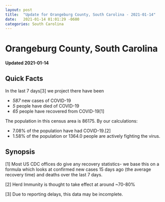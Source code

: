 ```yaml
---
layout: post
title:  "Update for Orangeburg County, South Carolina - 2021-01-14"
date:   2021-01-14 01:01:29 -0600
categories: South Carolina
---
```


# Orangeburg County, South Carolina
#### Updated 2021-01-14

## Quick Facts

In the last 7 days[3] we project there have been
- *587* new cases of COVID-19
- *5* people have died of COVID-19
- *65* people have recovered from COVID-19[1]

The population in this census area is 86175. By our calculations:
- 7.08% of the population have had COVID-19.[2]
- 1.58% of the population or 1364.0 people are actively fighting the virus.

## Synopsis




[1] Most US CDC offices do give any recovery statistics- we base this on a formula which looks at confirmed new cases
15 days ago (the average recovery time) and deaths over the last 7 days.

[2] Herd Immunity is thought to take effect at around ~70-80%

[3] Due to reporting delays, this data may be incomplete.
 
    